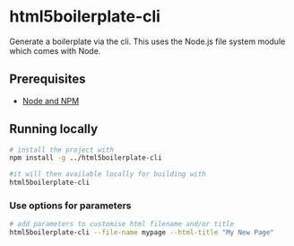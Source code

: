 # html5boilerplate-cli
Generate a boilerplate via the cli. This uses the Node.js file system module which comes with Node.

## Prerequisites

- [Node and NPM](https://nodejs.org/)

## Running locally
```bash
# install the project with
npm install -g ../html5boilerplate-cli

#it will then available locally for building with
html5boilerplate-cli
``` 
### Use options for parameters
```bash
# add parameters to customise html filename and/or title
html5boilerplate-cli --file-name mypage --html-title "My New Page"